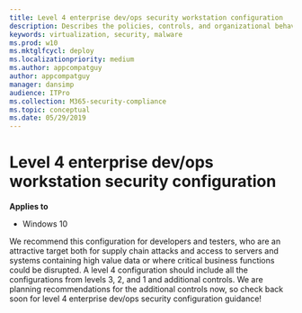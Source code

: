 ```yaml
---
title: Level 4 enterprise dev/ops security workstation configuration
description: Describes the policies, controls, and organizational behaviors for Windows security configuration framework level 4 enterprise dev/ops security configuration.
keywords: virtualization, security, malware
ms.prod: w10
ms.mktglfcycl: deploy
ms.localizationpriority: medium
ms.author: appcompatguy
author: appcompatguy
manager: dansimp
audience: ITPro
ms.collection: M365-security-compliance
ms.topic: conceptual
ms.date: 05/29/2019
---
```


# Level 4 enterprise dev/ops workstation security configuration
 
**Applies to**  

-   Windows 10

We recommend this configuration for developers and testers, who are an attractive target both for supply chain attacks and access to servers and systems containing high value data or where critical business functions could be disrupted. A level 4 configuration should include all the configurations from levels 3, 2, and 1 and additional controls. We are planning recommendations for the additional controls now, so check back soon for level 4 enterprise dev/ops security configuration guidance!




